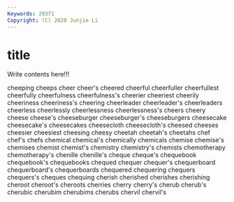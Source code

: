 ```yaml
---
Keywords: 29371
Copyright: (C) 2020 Junjie Li
---
```


# title

Write contents here!!!
 
cheeping 
cheeps 
cheer 
cheer's 
cheered 
cheerful 
cheerfuller 
cheerfullest
cheerfully 
cheerfulness 
cheerfulness's 
cheerier 
cheeriest 
cheerily 
cheeriness 
cheeriness's 
cheering 
cheerleader
cheerleader's 
cheerleaders 
cheerless 
cheerlessly 
cheerlessness 
cheerlessness's 
cheers 
cheery 
cheese 
cheese's
cheeseburger 
cheeseburger's 
cheeseburgers 
cheesecake 
cheesecake's 
cheesecakes 
cheesecloth 
cheesecloth's 
cheesed 
cheeses
cheesier 
cheesiest 
cheesing 
cheesy 
cheetah 
cheetah's 
cheetahs 
chef 
chef's 
chefs
chemical 
chemical's 
chemically 
chemicals 
chemise 
chemise's 
chemises 
chemist 
chemist's 
chemistry
chemistry's 
chemists 
chemotherapy 
chemotherapy's 
chenille 
chenille's 
cheque 
cheque's 
chequebook 
chequebook's
chequebooks 
chequed 
chequer 
chequer's 
chequerboard 
chequerboard's 
chequerboards 
chequered 
chequering 
chequers
chequers's 
cheques 
chequing 
cherish 
cherished 
cherishes 
cherishing 
cheroot 
cheroot's 
cheroots
cherries 
cherry 
cherry's 
cherub 
cherub's 
cherubic 
cherubim 
cherubims 
cherubs 
chervil
chervil's 
